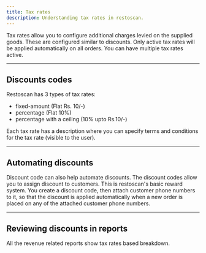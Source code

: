 ```yaml
---
title: Tax rates
description: Understanding tax rates in restoscan.
---
```


Tax rates allow you to configure additional charges levied on the supplied goods.
These are configured similar to discounts. Only active tax rates will be applied automatically on all orders.
You can have multiple tax rates active.

---

## Discounts codes

Restoscan has 3 types of tax rates:
- fixed-amount (Flat Rs. 10/-)
- percentage (Flat 10%)
- percentage with a ceiling (10% upto Rs.10/-)

Each tax rate has a description where you can specify terms and conditions for the tax rate (visible to the user).


---

## Automating discounts

Discount code can also help automate discounts. The discount codes allow you to assign discount to customers. This is restoscan's basic reward system. 
You create a discount code, then attach customer phone numbers to it, so that the discount is applied automatically when a new order is placed on any of the attached customer phone numbers.

---

## Reviewing discounts in reports

All the revenue related reports show tax rates based breakdown.
